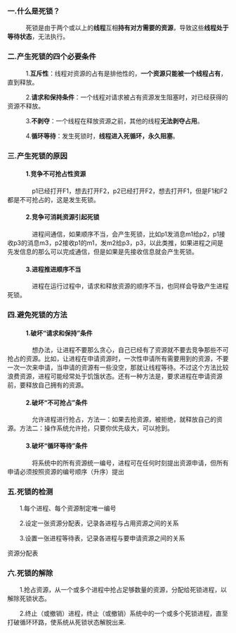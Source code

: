### 一.什么是死锁？

　　　死锁是由于两个或以上的**线程**互相**持有对方需要的资源**，导致这些**线程处于等待状态**，无法执行。

### 二.产生死锁的四个必要条件

　　　1.**互斥性**：线程对资源的占有是排他性的，**一个资源只能被一个线程占有**，直到释放。

　　　2.**请求和保持条件**：一个线程对请求被占有资源发生阻塞时，对已经获得的资源不释放。

　　　3.**不剥夺**：一个线程在释放资源之前，其他的线程**无法剥夺占用**。

　　　4.**循环等待**：发生死锁时，**线程进入死循环，永久阻塞**。

### 三.产生死锁的原因

#### 　　　1.竞争不可抢占性资源

　　　　p1已经打开F1，想去打开F2，p2已经打开F2，想去打开F1，但是F1和F2都是不可抢占的，这是发生死锁。

#### 　　　2.竞争可消耗资源引起死锁

　　　　进程间通信，如果顺序不当，会产生死锁，比如p1发消息m1给p2，p1接收p3的消息m3，p2接收p1的m1，发m2给p3，p3，以此类推，如果进程之间是先发信息的那么可以完成通信，但是如果是先接收信息就会产生死锁。

#### 　　　3.进程推进顺序不当

　　　　进程在运行过程中，请求和释放资源的顺序不当，也同样会导致产生进程死锁。

### 四.避免死锁的方法

#### 　　　1.破坏“请求和保持”条件

　　　　想办法，让进程不要那么贪心，自己已经有了资源就不要去竞争那些不可抢占的资源。比如，让进程在申请资源时，一次性申请所有需要用到的资源，不要一次一次来申请，当申请的资源有一些没空，那就让线程等待。不过这个方法比较浪费资源，进程可能经常处于饥饿状态。还有一种方法是，要求进程在申请资源前，要释放自己拥有的资源。

#### 　　　2.破坏“不可抢占”条件

　　　　允许进程进行抢占，方法一：如果去抢资源，被拒绝，就释放自己的资源。方法二：操作系统允许抢，只要你优先级大，可以抢到。

#### 　　　3.破坏“循环等待”条件

　　　　将系统中的所有资源统一编号，进程可在任何时刻提出资源申请，但所有申请必须按照资源的编号顺序（升序）提出

### 五.死锁的检测

　　1.每个进程、每个资源制定唯一编号

　　2.设定一张资源分配表，记录各进程与占用资源之间的关系

　　3.设置一张进程等待表，记录各进程与要申请资源之间的关系　　

 资源分配表

### 六.死锁的解除

　　1.抢占资源，从一个或多个进程中抢占足够数量的资源，分配给死锁进程，以解除死锁状态。

　　2.终止（或撤销）进程，终止（或撤销）系统中的一个或多个死锁进程，直至打破循环环路，使系统从死锁状态解脱出来.



















